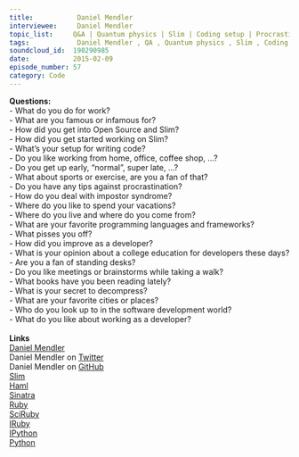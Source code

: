 ```yaml
--- 
title:           Daniel Mendler 
interviewee:     Daniel Mendler 
topic_list:     Q&A | Quantum physics | Slim | Coding setup | Procrastination | Impostor syndrome | Improving | Languages & frameworks | Decompress
tags:            Daniel Mendler , QA , Quantum physics , Slim , Coding setup , Procrastination , Impostor syndrome , Improving , Languages  frameworks , Decompress
soundcloud_id:  190290985
date:           2015-02-09
episode_number: 57
category: Code
---
```


<p class="show_notes_display"><b>Questions:</b><br>- What do you do for work?<br>- What are you famous or infamous for?<br>- How did you get into Open Source and Slim?<br>- How did you get started working on Slim?<br>- What’s your setup for writing code?<br>- Do you like working from home, office, coffee shop, …?<br>- Do you get up early, “normal”, super late, …?<br>- What about sports or exercise, are you a fan of that?<br>- Do you have any tips against procrastination?<br>- How do you deal with impostor syndrome?<br>- Where do you like to spend your vacations?<br>- Where do you live and where do you come from?<br>- What are your favorite programming languages and frameworks?<br>- What pisses you off?<br>- How did you improve as a developer?<br>- What is your opinion about a college education for developers these days?<br>- Are you a fan of standing desks?<br>- Do you like meetings or brainstorms while taking a walk?<br>- What books have you been reading lately?<br>- What is your secret to decompress?<br>- What are your favorite cities or places?<br>- Who do you look up to in the software development world?<br>- What do you like about working as a developer?<br><br><b>Links</b><br><a rel="nofollow" target="_blank" href="http://daniel-mendler.de/">Daniel Mendler</a><br>Daniel Mendler on <a rel="nofollow" target="_blank" href="https://twitter.com/min4d">Twitter</a><br>Daniel Mendler on <a rel="nofollow" target="_blank" href="https://github.com/minad">GitHub</a><br><a rel="nofollow" target="_blank" href="http://slim-lang.com/">Slim</a><br><a rel="nofollow" target="_blank" href="http://haml.info/">Haml</a><br><a rel="nofollow" target="_blank" href="http://www.sinatrarb.com/">Sinatra</a><br><a rel="nofollow" target="_blank" href="https://www.ruby-lang.org/en/">Ruby</a><br><a rel="nofollow" target="_blank" href="http://sciruby.com/">SciRuby</a><br><a rel="nofollow" target="_blank" href="https://github.com/minad/iruby">IRuby</a><br><a rel="nofollow" target="_blank" href="http://ipython.org/">IPython</a><br><a rel="nofollow" target="_blank" href="https://www.python.org/">Python</a></p>
